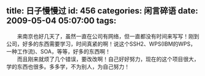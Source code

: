 title: 日子慢慢过
id: 456
categories: 闲言碎语
date: 2009-05-04 05:07:00
tags:
---

　　来南京也好几天了，虽然一直在公司有网络，但一直都没有时间来写写！刚到公司，好多的东西需要学习，时间真紧的啊！说这个SSH2、WPS(IBM的WPS，一种工作流)、SOA，等等，好多的东西啊！
</br>　　而且刚来就烦了几个错误，要改改啊！自己好好努力，现在的这个项目很大，学的东西也很多。多多学，不为别人，为自己努力！
